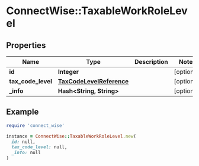 # ConnectWise::TaxableWorkRoleLevel

## Properties

| Name | Type | Description | Notes |
| ---- | ---- | ----------- | ----- |
| **id** | **Integer** |  | [optional] |
| **tax_code_level** | [**TaxCodeLevelReference**](TaxCodeLevelReference.md) |  | [optional] |
| **_info** | **Hash&lt;String, String&gt;** |  | [optional] |

## Example

```ruby
require 'connect_wise'

instance = ConnectWise::TaxableWorkRoleLevel.new(
  id: null,
  tax_code_level: null,
  _info: null
)
```

